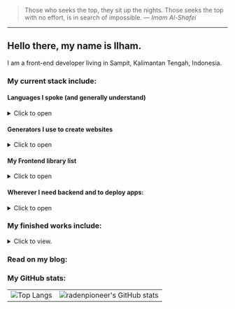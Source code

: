 > Those who seeks the top, they sit up the nights. Those seeks the top with no effort, is in search of impossible.
> &mdash; *Imam Al-Shafei*
---

## Hello there, my name is Ilham.

I am a front-end developer living in Sampit, Kalimantan Tengah, Indonesia.

### My current stack include:

#### Languages I spoke (and generally understand)
<details>
<summary>Click to open</summary>

|   |   |   |
|---|---|---|
| <img height="64" width="64" src="https://unpkg.com/simple-icons@v6/icons/typescript.svg" /> | <img height="64" width="64" src="https://unpkg.com/simple-icons@v6/icons/javascript.svg" /> | <img height="64" width="64" src="https://unpkg.com/simple-icons@v6/icons/python.svg" /> |
|<img height="64" width="64" src="https://unpkg.com/simple-icons@v6/icons/html5.svg" /> |<img height="64" width="64" src="https://unpkg.com/simple-icons@v6/icons/css3.svg" />

</details>

#### Generators I use to create websites
<details>
<summary>Click to open</summary>

|   |   |   |
|---|---|---|
| <img height="64" width="64" src="https://unpkg.com/simple-icons@v6/icons/nextdotjs.svg" /> | <img height="64" width="64" src="https://unpkg.com/simple-icons@v6/icons/astro.svg" /> | <img height="64" width="64" src="https://unpkg.com/simple-icons@v6/icons/eleventy.svg" /> |
| [NextJS](https://nextjs.org) | [Astro.build](https://astro.build) | [Eleventy](https://11ty.dev) |

In the past i also created websites with Jekyll and Pelican but not anymore.

</details>

#### My Frontend library list
<details>
<summary>Click to open</summary>


|   |   |   |
|---|---|---|
| <img height="64" width="64" src="https://unpkg.com/simple-icons@v6/icons/tailwindcss.svg" /> | <img height="64" width="64" src="https://unpkg.com/simple-icons@v6/icons/react.svg" /> | <img height="64" width="64" src="https://unpkg.com/simple-icons@v6/icons/svelte.svg" /> |
| [Tailwind CSS](https://tailwindcss.com) | [React](https://reactjs.org) | [Svelte](https://svelte.dev) |

</details>

#### Wherever I need backend and to deploy apps:
<details>
<summary>Click to open</summary>

|   |   |   |   |
|---|---|---|---|
| <img height="64" width="64" src="https://unpkg.com/simple-icons@v6/icons/railway.svg" /> | <img height="64" width="64" src="https://unpkg.com/simple-icons@v6/icons/supabase.svg" /> | <img height="64" width="64" src="https://unpkg.com/simple-icons@v6/icons/netlify.svg" /> | <img height="64" width="64" src="https://unpkg.com/simple-icons@v6/icons/vercel.svg" />
| [Railway](https://railway.app) | [Supabase](https://supabase.com) |[Netlify](https://netlify.com) |[Vercel](https://vercel.com) |

</details>

### My finished works include:
<details>
<summary>Click to view.</summary>

|   |   |   |
|---|---|---|
| ![][kotimbercahaya] | ![][mushollamadani] | ![][dm3kalselteng] |
| [**Kotim Bercahaya Mantap**](https://wizardly-clarke-78ab17.netlify.app) | [**Musholla Madani**](https://mushollamadani.com) | **DM3 KAMMI Kalsel-Kalteng** |

</details>

### Read on my blog:
<!-- BLOG-POST-LIST:START -->
<!-- BLOG-POST-LIST:END -->

### My GitHub stats:

|   |   |
|---|---|
| ![Top Langs](https://github-readme-stats.vercel.app/api/top-langs/?username=anuraghazra&layout=compact)  | ![radenpioneer's GitHub stats](https://github-readme-stats.vercel.app/api?username=radenpioneer&show_icons=true)  |

<!--definition-->
[dm3kalselteng]: https://snap.sngr.dev/image/dm3kalselteng.com/360,640,isMobile/
[kotimbercahaya]: https://snap.sngr.dev/image/wizardly-clarke-78ab17.netlify.app/360,640,isMobile/
[mushollamadani]: https://snap.sngr.dev/image/www.mushollamadani.com/360,640,isMobile/

<!--
**radenpioneer/radenpioneer** is a ✨ _special_ ✨ repository because its `README.md` (this file) appears on your GitHub profile.

Here are some ideas to get you started:

- 🔭 I’m currently working on ...
- 🌱 I’m currently learning ...
- 👯 I’m looking to collaborate on ...
- 🤔 I’m looking for help with ...
- 💬 Ask me about ...
- 📫 How to reach me: ...
- 😄 Pronouns: ...
- ⚡ Fun fact: ...

- 🔭 I’m currently working on: 
    * [*a website for local branch of political party*](https://pksmbketapang.org) which based on [Next.JS](https://nextjs.org/).
    * [*a website for local youth leadership training*](https://dm3kalselteng2021.netlify.app/) which I serve as lead organizer, based on [Astro](https://astro.build).
- 🌱 I’m currently learning **Javascript, Typescript, React and Next.JS**
- 😄 Pronouns: *he/him*
-->
